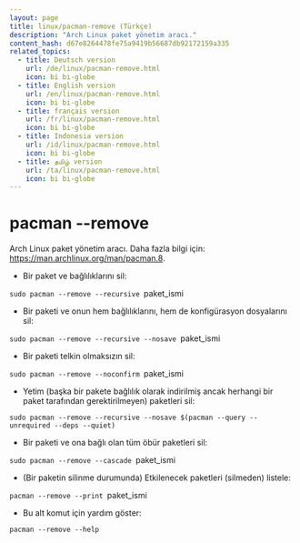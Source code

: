 ```yaml
---
layout: page
title: linux/pacman-remove (Türkçe)
description: "Arch Linux paket yönetim aracı."
content_hash: d67e8264478fe75a9419b56687db92172159a335
related_topics:
  - title: Deutsch version
    url: /de/linux/pacman-remove.html
    icon: bi bi-globe
  - title: English version
    url: /en/linux/pacman-remove.html
    icon: bi bi-globe
  - title: français version
    url: /fr/linux/pacman-remove.html
    icon: bi bi-globe
  - title: Indonesia version
    url: /id/linux/pacman-remove.html
    icon: bi bi-globe
  - title: தமிழ் version
    url: /ta/linux/pacman-remove.html
    icon: bi bi-globe
---
```

# pacman --remove

Arch Linux paket yönetim aracı.
Daha fazla bilgi için: <https://man.archlinux.org/man/pacman.8>.

- Bir paket ve bağlılıklarını sil:

`sudo pacman --remove --recursive `<span class="tldr-var badge badge-pill bg-dark-lm bg-white-dm text-white-lm text-dark-dm font-weight-bold">paket_ismi</span>

- Bir paketi ve onun hem bağlılıklarını, hem de konfigürasyon dosyalarını sil:

`sudo pacman --remove --recursive --nosave `<span class="tldr-var badge badge-pill bg-dark-lm bg-white-dm text-white-lm text-dark-dm font-weight-bold">paket_ismi</span>

- Bir paketi telkin olmaksızın sil:

`sudo pacman --remove --noconfirm `<span class="tldr-var badge badge-pill bg-dark-lm bg-white-dm text-white-lm text-dark-dm font-weight-bold">paket_ismi</span>

- Yetim (başka bir pakete bağlılık olarak indirilmiş ancak herhangi bir paket tarafından gerektirilmeyen) paketleri sil:

`sudo pacman --remove --recursive --nosave $(pacman --query --unrequired --deps --quiet)`

- Bir paketi ve ona bağlı olan tüm öbür paketleri sil:

`sudo pacman --remove --cascade `<span class="tldr-var badge badge-pill bg-dark-lm bg-white-dm text-white-lm text-dark-dm font-weight-bold">paket_ismi</span>

- (Bir paketin silinme durumunda) Etkilenecek paketleri (silmeden) listele:

`pacman --remove --print `<span class="tldr-var badge badge-pill bg-dark-lm bg-white-dm text-white-lm text-dark-dm font-weight-bold">paket_ismi</span>

- Bu alt komut için yardım göster:

`pacman --remove --help`
